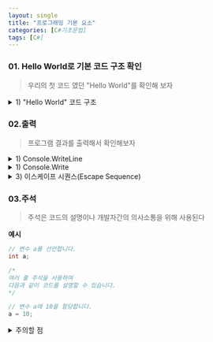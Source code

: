 ```yaml
---
layout: single
title: "프로그래밍 기본 요소"
categories: [C#기초문법]
tags: [C#]
---
```


### 01. Hello World로 기본 코드 구조 확인

> 우리의 첫 코드 였던 "Hello World"를 확인해 보자

<details>
<summary>1) "Hello World" 코드 구조</summary>
<div markdown="1">

```c#
// Hello World.cs
using System;

namespace HelloWorld
{
  class program
  {
    static void Main(string[] args)
    {
      Console.WriteLine("Hello World!");
    }
  }
}
```

- `using System;`은 C#에서 기본적으로 제공하는 네임스페이스(System 네임스페이스)를 사용하기 위한 코드이다. Console 클래스를 사용하기 위해 필요하다.
- `namespace`는 코드를 구성하는 데 사용되며 클래스 및 기타 네임스페이스의 컨테이너이다.
- `class Program`은 C#클래스를 정의하는 키워드이다. Program은 클래스 이름이다.
- `static void Main()`은 C#의 진입점(entry potin)이다. Main메서드는 프로그램이 시작할 때 자동으로 호출 되는 메서드이다. Main 메서드는 프로그램 실행에 필수적.
- `Console.WriteLine("Hello World");`은 콘솔에 출력할 내용을 지정하는 코드이다. WriteLine메서드는 새 줄을 시작하고 출력할 문자열르 인자로 받는다.
- `{}`는 코드 블록의 시작과 끝을 나타내는 중괄호이다.
- 모든 C#문은 세미콜론으로 끝나야한다 `;`.

</div>
</details>

### 02.출력

> 프로그램 결과를 출력해서 확인해보자

<details>
<summary>1) Console.WriteLine</summary>
<div markdown="1">

C#에서 콘솔 출력을 할때는 `Console.WriteLine` 메소드를 사용한다. `WriteLine` 메소드는 인수로 전달된 값을 출력하고 줄 바꿈(new line)문자열을 추가한다. 즉, 출력한 후에는 다음줄로 커서가 이동된다.

`Console.WriteLine(value);` 메소드는 다음과 같은 형식으로 사용할 수 있다.

```
Console.WriteLine(value);
```

`value`는 출력할 값이다. `value`는 문자열, 숫자, 변수, 연산식 등 어떤 값이든 사용 할 수 있다.

<div style="margin-left: 20px;">
<details>
<summary>[코드스니펫] 출력 기초</summary>
<div markdown="1">

```c#
Console.WriteLine("Hello World!"); // 출력: Hello World!

Console.WriteLine(10); // 출력: 10
Console.WriteLine(3.141592); // 출력: 3.141592
Console.WriteLine(3 + 3); // 출력 6

[출력]
Hello World!
10
3.141592
6
```

</div>
</details>
</div>
</div>
</details>

<details>
<summary>1) Console.Write</summary>
<div markdown="1">

`Console.Write` 메소드는 `Console.WriteLine` 메소드와 유사하지만, 줄 바꿈 문자열을 추가하지 않는다. 즉, 출력한 후에는 다음 출력이 이어서 출력된다.

<div style="margin-left: 20px;">
<details>
<summary>[코드스니펫] 한줄 출력 기초</summary>
<div markdown="1">

```c#
Console.Write("Hello! ");
Console.Write("We are Learning ");
Console.WriteLine("C#");

[출력]
Hello! We are Learning C#
```

</div>
</details>
</div>
</div>
</details>

<details>
<summary>3) 이스케이프 시퀀스(Escape Sequence)</summary>
<div markdown="1">

문자열 내에 특수한 문자를 포함시키기 위해 사용되는 특별한 문자 조합이다.

| 이스케이프 시퀀스 | 설명                   |
| ----------------- | ---------------------- |
| `\'`              | 작은따음표(')          |
| `\"`              | 큰따음표(")            |
| `\\`              | 역슬래시(\)            |
| `\n`              | 줄바꿈                 |
| `\r`              | 현재 줄 맨 앞으로 이동 |
| `\t`              | Tab                    |
| `\b`              | 백스페이스             |

**사용 예시**

```c#
Console.WriteLine("Hello\nWorld");
// 출력결과
// Hello
// World

Console.WriteLine("Name\tAge");
Console.WriteLine("Kero\t30");
Console.WriteLine("Young\t25");
// 출력결과
// Name    Age
// Kero    30
// Young   25

Console.WriteLine("We learn \"C# Programming\"");
// 출력결과
// The book is called "C# Programming"

Console.WriteLine("He said, \'Hello\' to me.");
// 출력결과
// He said, 'Hello' to me.

Console.WriteLine("C:\\MyDocuments\\Project\\");
// 출력결과
// C:\MyDocuments\Project\
```

</div>
</details>

### 03.주석

> 주석은 코드의 설명이나 개발자간의 의사소통을 위해 사용된다

**예시**

```C#
// 변수 a를 선언합니다.
int a;

/*
여러 줄 주석을 사용하여
다음과 같이 코드를 설명할 수 있습니다.
*/

// 변수 a에 10을 할당합니다.
a = 10;
```

<details>
<summary>주의할 점</summary>
<div markdown="1">

1. **주석은 코드를 대체하지 않는다.**  
   주석은 코드랠 대신하는것이 아니라, 코드를 설명하거나 보충하는 역활이다.

2. **주석의 내용은 정확하고 명확해야 한다.**  
   주석이 혼란스럽거나 모호하면 오히려 코드를 이해하기 어려워질 수 있다.

3. **주석은 업데이트가 되어야 한다.**  
   코드가 변경되면 주석또한 없데이트 해줘야 한다.

4. **주석은 필요한 경우에만 사용한다.**  
   불필요한 주석은 오히려 코드를 복잡하게 만든다. 코드를 명확하고 의도가 분명하게 작성하는걸 중요시하고 부분별하게 사용하지 말아야한다.

</div>
</details>
